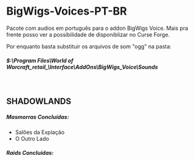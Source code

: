 # BigWigs-Voices-PT-BR
Pacote com audios em português para o addon BigWigs Voice. Mais pra frente posso ver a possibilidade de disponiblizar no Curse Forge.

Por enquanto basta substituir os arquivos de som "ogg" na pasta:
##### $:\Program Files\World of Warcraft\_retail_\Interface\AddOns\BigWigs_Voice\Sounds

<br>

## SHADOWLANDS
##### Masmorras Concluídas:
* Salões da Expiação
* O Outro Lado

##### Raids Concluídas:
